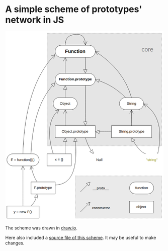 # A simple scheme of prototypes' network in JS
![prototypes scheme](./js_prototypes.png "Scheme")

The scheme was drawn in [draw.io](https://www.draw.io/).


Here also included a [source file of this scheme](./draw.io-js_prototypes.xml). It may be useful to make changes.
